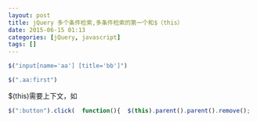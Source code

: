 ```yaml
---
layout: post
title: jQuery 多个条件检索,多条件检索的第一个和$（this）
date: 2015-06-15 01:13
categories: [jQuery, javascript]
tags: []
---
```


```javascript
$("input[name='aa'] [title='bb']")
```



```javascript
$(".aa:first")
```
$(this)需要上下文，如

```javascript
$(":button").click(  function(){  $(this).parent().parent().remove();  }   );
```


